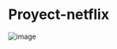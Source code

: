 # Proyect-netflix

![image](https://github.com/rbarraganp/Proyect-netflix/assets/83243993/451249f4-04da-41b1-8355-79e9fc1fbb6e)
